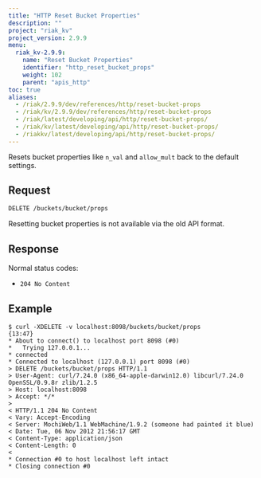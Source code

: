 ```yaml
---
title: "HTTP Reset Bucket Properties"
description: ""
project: "riak_kv"
project_version: 2.9.9
menu:
  riak_kv-2.9.9:
    name: "Reset Bucket Properties"
    identifier: "http_reset_bucket_props"
    weight: 102
    parent: "apis_http"
toc: true
aliases:
  - /riak/2.9.9/dev/references/http/reset-bucket-props
  - /riak/kv/2.9.9/dev/references/http/reset-bucket-props
  - /riak/latest/developing/api/http/reset-bucket-props/
  - /riak/kv/latest/developing/api/http/reset-bucket-props/
  - /riakkv/latest/developing/api/http/reset-bucket-props/
---
```


Resets bucket properties like `n_val` and `allow_mult` back to the
default settings.

## Request

```bash
DELETE /buckets/bucket/props
```

Resetting bucket properties is not available via the old API format.

## Response

Normal status codes:

* `204 No Content`

## Example

```curl
$ curl -XDELETE -v localhost:8098/buckets/bucket/props                                                                                                             {13:47}
* About to connect() to localhost port 8098 (#0)
*   Trying 127.0.0.1...
* connected
* Connected to localhost (127.0.0.1) port 8098 (#0)
> DELETE /buckets/bucket/props HTTP/1.1
> User-Agent: curl/7.24.0 (x86_64-apple-darwin12.0) libcurl/7.24.0 OpenSSL/0.9.8r zlib/1.2.5
> Host: localhost:8098
> Accept: */*
>
< HTTP/1.1 204 No Content
< Vary: Accept-Encoding
< Server: MochiWeb/1.1 WebMachine/1.9.2 (someone had painted it blue)
< Date: Tue, 06 Nov 2012 21:56:17 GMT
< Content-Type: application/json
< Content-Length: 0
<
* Connection #0 to host localhost left intact
* Closing connection #0
```




